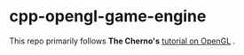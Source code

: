 # cpp-opengl-game-engine

This repo primarily follows **The Cherno's** [tutorial on OpenGL](https://www.youtube.com/watch?v=OR4fNpBjmq8&ab_channel=TheCherno) .
